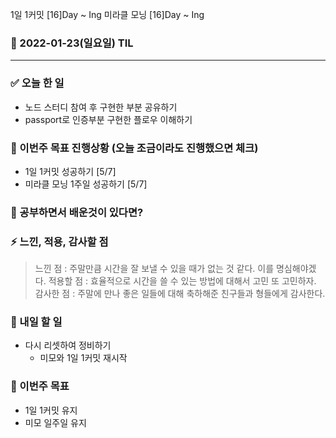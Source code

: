 1일 1커밋 [16]Day ~ Ing
미라클 모닝 [16]Day ~ Ing

### 📆 2022-01-23(일요일) TIL

---

### ✅ 오늘 한 일

- 노드 스터디 참여 후 구현한 부분 공유하기
- passport로 인증부분 구현한 플로우 이해하기

### 🐎 이번주 목표 진행상황 (오늘 조금이라도 진행했으면 체크)

- 1일 1커밋 성공하기 [5/7]
- 미라클 모닝 1주일 성공하기 [5/7]

### 🤔 공부하면서 배운것이 있다면?

>

### ⚡ 느낀, 적용, 감사할 점

> 느낀 점 : 주말만큼 시간을 잘 보낼 수 있을 때가 없는 것 같다. 이를 명심해야겠다.
> 적용할 점 : 효율적으로 시간을 쓸 수 있는 방법에 대해서 고민 또 고민하자.
> 감사한 점 : 주말에 만나 좋은 일들에 대해 축하해준 친구들과 형들에게 감사한다.

### 🚀 내일 할 일

- 다시 리셋하여 정비하기
  - 미모와 1일 1커밋 재시작

### 🎯 이번주 목표

- 1일 1커밋 유지
- 미모 일주일 유지
